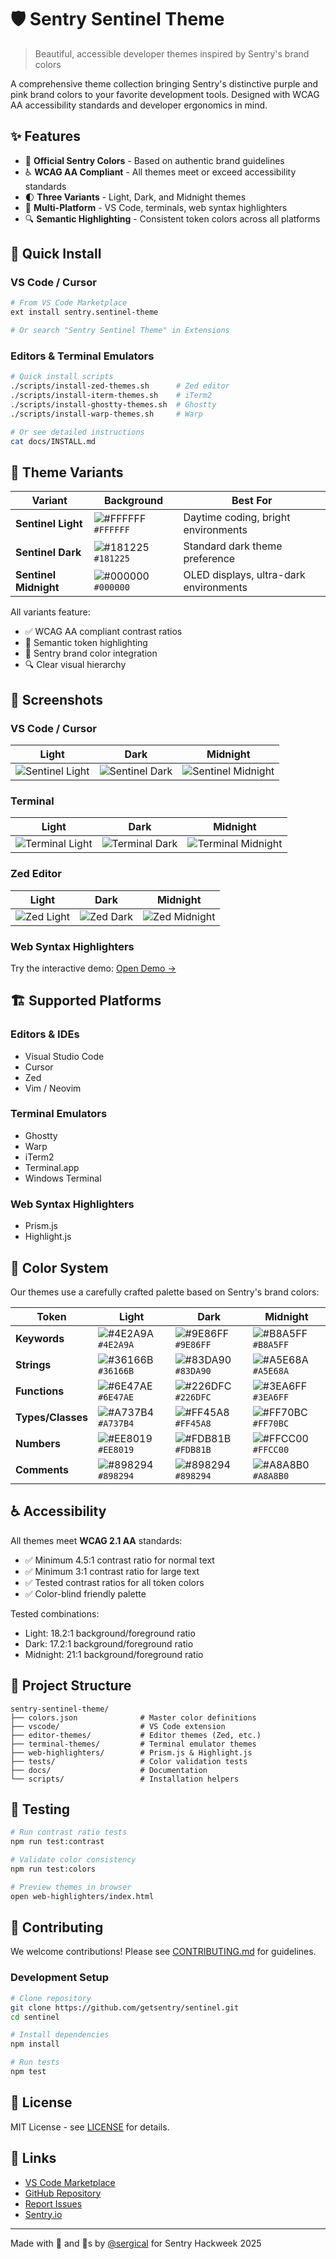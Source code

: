# 🛡️ Sentry Sentinel Theme

> Beautiful, accessible developer themes inspired by Sentry's brand colors

A comprehensive theme collection bringing Sentry's distinctive purple and pink brand colors to your favorite development tools. Designed with WCAG AA accessibility standards and developer ergonomics in mind.

## ✨ Features

- 🎨 **Official Sentry Colors** - Based on authentic brand guidelines
- ♿ **WCAG AA Compliant** - All themes meet or exceed accessibility standards
- 🌓 **Three Variants** - Light, Dark, and Midnight themes
- 🚀 **Multi-Platform** - VS Code, terminals, web syntax highlighters
- 🔍 **Semantic Highlighting** - Consistent token colors across all platforms

## 🚀 Quick Install

### VS Code / Cursor
```bash
# From VS Code Marketplace
ext install sentry.sentinel-theme

# Or search "Sentry Sentinel Theme" in Extensions
```

### Editors & Terminal Emulators
```bash
# Quick install scripts
./scripts/install-zed-themes.sh      # Zed editor
./scripts/install-iterm-themes.sh    # iTerm2
./scripts/install-ghostty-themes.sh  # Ghostty
./scripts/install-warp-themes.sh     # Warp

# Or see detailed instructions
cat docs/INSTALL.md
```

## 🎨 Theme Variants

| Variant | Background | Best For |
|---------|------------|----------|
| **Sentinel Light** | ![#FFFFFF](https://placehold.co/15x15/FFFFFF/FFFFFF.png) `#FFFFFF` | Daytime coding, bright environments |
| **Sentinel Dark** | ![#181225](https://placehold.co/15x15/181225/181225.png) `#181225` | Standard dark theme preference |
| **Sentinel Midnight** | ![#000000](https://placehold.co/15x15/000000/000000.png) `#000000` | OLED displays, ultra-dark environments |

All variants feature:
- ✅ WCAG AA compliant contrast ratios
- 🎯 Semantic token highlighting
- 💜 Sentry brand color integration
- 🔍 Clear visual hierarchy

## 📸 Screenshots

### VS Code / Cursor
| Light | Dark | Midnight |
|-------|------|----------|
| ![Sentinel Light](images/screenshots/cursor/lightpng.png) | ![Sentinel Dark](images/screenshots/cursor/dark.png) | ![Sentinel Midnight](images/screenshots/cursor/midnight.png) |

### Terminal
| Light | Dark | Midnight |
|-------|------|----------|
| ![Terminal Light](images/screenshots/terminal/light.png) | ![Terminal Dark](images/screenshots/terminal/dark.png) | ![Terminal Midnight](images/screenshots/terminal/midnight.png) |

### Zed Editor
| Light | Dark | Midnight |
|-------|------|----------|
| ![Zed Light](images/screenshots/zed/light.png) | ![Zed Dark](images/screenshots/zed/dark.png) | ![Zed Midnight](images/screenshots/zed/midnight.png) |

### Web Syntax Highlighters
Try the interactive demo: [Open Demo →](https://sentinel.sentry.dev)

## 🏗️ Supported Platforms

### Editors & IDEs
- Visual Studio Code
- Cursor
- Zed
- Vim / Neovim

### Terminal Emulators  
- Ghostty
- Warp
- iTerm2
- Terminal.app
- Windows Terminal

### Web Syntax Highlighters
- Prism.js
- Highlight.js

## 🎯 Color System

Our themes use a carefully crafted palette based on Sentry's brand colors:

| Token | Light | Dark | Midnight |
|-------|-------|------|----------|
| **Keywords** | ![#4E2A9A](https://placehold.co/15x15/4E2A9A/4E2A9A.png) `#4E2A9A` | ![#9E86FF](https://placehold.co/15x15/9E86FF/9E86FF.png) `#9E86FF` | ![#B8A5FF](https://placehold.co/15x15/B8A5FF/B8A5FF.png) `#B8A5FF` |
| **Strings** | ![#36166B](https://placehold.co/15x15/36166B/36166B.png) `#36166B` | ![#83DA90](https://placehold.co/15x15/83DA90/83DA90.png) `#83DA90` | ![#A5E68A](https://placehold.co/15x15/A5E68A/A5E68A.png) `#A5E68A` |
| **Functions** | ![#6E47AE](https://placehold.co/15x15/6E47AE/6E47AE.png) `#6E47AE` | ![#226DFC](https://placehold.co/15x15/226DFC/226DFC.png) `#226DFC` | ![#3EA6FF](https://placehold.co/15x15/3EA6FF/3EA6FF.png) `#3EA6FF` |
| **Types/Classes** | ![#A737B4](https://placehold.co/15x15/A737B4/A737B4.png) `#A737B4` | ![#FF45A8](https://placehold.co/15x15/FF45A8/FF45A8.png) `#FF45A8` | ![#FF70BC](https://placehold.co/15x15/FF70BC/FF70BC.png) `#FF70BC` |
| **Numbers** | ![#EE8019](https://placehold.co/15x15/EE8019/EE8019.png) `#EE8019` | ![#FDB81B](https://placehold.co/15x15/FDB81B/FDB81B.png) `#FDB81B` | ![#FFCC00](https://placehold.co/15x15/FFCC00/FFCC00.png) `#FFCC00` |
| **Comments** | ![#898294](https://placehold.co/15x15/898294/898294.png) `#898294` | ![#898294](https://placehold.co/15x15/898294/898294.png) `#898294` | ![#A8A8B0](https://placehold.co/15x15/A8A8B0/A8A8B0.png) `#A8A8B0` |

## ♿ Accessibility 

All themes meet **WCAG 2.1 AA** standards:
- ✅ Minimum 4.5:1 contrast ratio for normal text
- ✅ Minimum 3:1 contrast ratio for large text  
- ✅ Tested contrast ratios for all token colors
- ✅ Color-blind friendly palette

Tested combinations:
- Light: 18.2:1 background/foreground ratio
- Dark: 17.2:1 background/foreground ratio  
- Midnight: 21:1 background/foreground ratio

## 📁 Project Structure

```
sentry-sentinel-theme/
├── colors.json              # Master color definitions
├── vscode/                  # VS Code extension
├── editor-themes/           # Editor themes (Zed, etc.)
├── terminal-themes/         # Terminal emulator themes
├── web-highlighters/        # Prism.js & Highlight.js
├── tests/                   # Color validation tests
├── docs/                    # Documentation
└── scripts/                 # Installation helpers
```

## 🧪 Testing

```bash
# Run contrast ratio tests
npm run test:contrast

# Validate color consistency
npm run test:colors

# Preview themes in browser
open web-highlighters/index.html
```

## 🤝 Contributing

We welcome contributions! Please see [CONTRIBUTING.md](docs/CONTRIBUTING.md) for guidelines.

### Development Setup

```bash
# Clone repository
git clone https://github.com/getsentry/sentinel.git
cd sentinel

# Install dependencies
npm install

# Run tests
npm test
```

## 📄 License

MIT License - see [LICENSE](LICENSE) for details.

## 🔗 Links

- [VS Code Marketplace](https://marketplace.visualstudio.com/items?itemName=sentry.sentinel-theme)
- [GitHub Repository](https://github.com/getsentry/sentinel)
- [Report Issues](https://github.com/getsentry/sentinel/issues)
- [Sentry.io](https://sentry.io)

---

Made with 💜 and 🤖s by [@sergical](https://github.com/sergical) for Sentry Hackweek 2025
